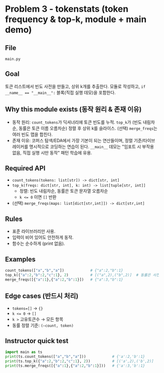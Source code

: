 # Problem 3 - tokenstats (token frequency & top-k, module + __main__ demo)

## File
`main.py`

## Goal
토큰 리스트에서 빈도 사전을 만들고, 상위 k개를 추출한다. 모듈로 작성하고, `if __name__ == "__main__":` 블록(직접 실행 데모)을 포함한다.

## Why this module exists (동작 원리 & 존재 이유)
- 동작 원리: `count_tokens`가 딕셔너리에 토큰 빈도를 누적. `top_k`가 (빈도 내림차순, 동률은 토큰 이름 오름차순) 정렬 후 상위 k를 슬라이스. (선택) `merge_freqs`는 여러 빈도 맵을 합친다.
- 존재 이유: 코퍼스 탐색/EDA에서 가장 기본이 되는 연산들이며, 정렬 기준/타이브레이커를 명시적으로 코딩하는 연습이 된다. `__main__` 데모는 "임포트 시 부작용 없음, 직접 실행 시만 동작" 패턴 학습에 유용.

## Required API
- `count_tokens(tokens: list[str]) -> dict[str, int]`
- `top_k(freqs: dict[str, int], k: int) -> list[tuple[str, int]]`
  - 정렬: 빈도 내림차순, 동률은 토큰 문자열 오름차순
  - `k <= 0` 이면 `[]` 반환
- (선택) `merge_freqs(maps: list[dict[str,int]]) -> dict[str,int]`

## Rules
- 표준 라이브러리만 사용.
- 입력이 비어 있어도 안전하게 동작.
- 함수는 순수하게 (print 없음).

## Examples
```python
count_tokens(["a","b","a"])            # {"a":2,"b":1}
top_k({"a":2,"b":2,"c":1}, 2)          # [("a",2),("b",2)]  # 동률은 사전순
merge_freqs([{"a":1},{"a":2,"b":1}])   # {"a":3,"b":1}
```

## Edge cases (반드시 처리)
- `tokens=[]` → `{}`
- `k <= 0` → `[]`
- `k >` 고유토큰수 → 모든 항목
- 동률 정렬 기준: `(–count, token)`

## Instructor quick test
```python
import main as ts
print(ts.count_tokens(["a","b","a"]))            # {'a':2,'b':1}
print(ts.top_k({"a":2,"b":2,"c":1}, 2))          # [('a',2),('b',2)]
print(ts.merge_freqs([{"a":1},{"a":2,"b":1}]))   # {'a':3,'b':1}
```